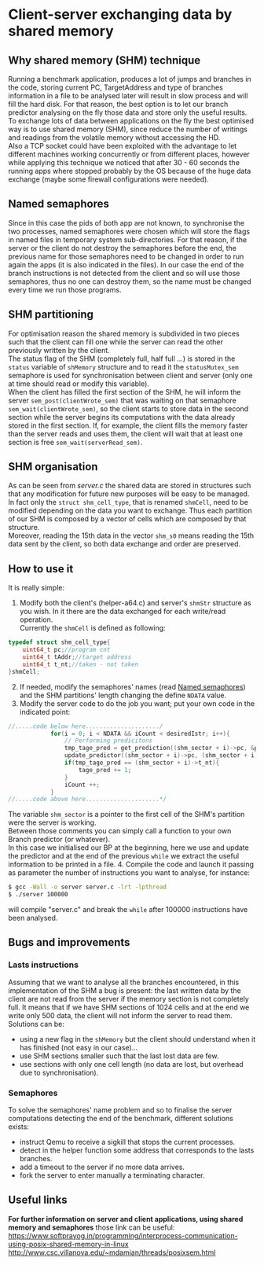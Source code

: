 # Client-server exchanging data by shared memory
## Why shared memory (SHM) technique
Running a benchmark application, produces a lot of jumps and branches in the code, storing current PC, TargetAddress and type of branches information in a file to be analysed later will result in slow process and will fill the hard disk. For that reason, the best option is to let our branch predictor analysing on the fly those data and store only the useful results. To exchange lots of data between applications on the fly the best optimised way is to use shared memory (SHM), since reduce the number of writings and readings from the volatile memory without accessing the HD.  
Also a TCP socket could have been exploited with the advantage to let different machines working concurrently or from different places, however while applying this technique we noticed that after 30 - 60 seconds the running apps where stopped probably by the OS because of the huge data exchange (maybe some firewall configurations were needed).  
## <a name="Named_semaphores"></a>Named semaphores
Since in this case the pids of both app are not known, to synchronise the two processes, named semaphores were chosen which will store the flags in named files in temporary system sub-directories. For that reason, if the server or the client do not destroy the semaphores before the end, the previous name for those semaphores need to be changed in order to run again the apps (it is also indicated in the files). In our case the end of the branch instructions is not detected from the client and so will use those semaphores, thus no one can destroy them, so the name must be changed every time we run those programs.  
## SHM partitioning
For optimisation reason the shared memory is subdivided in two pieces such that the client can fill one while the server can read the other previously written by the client.  
The status flag of the SHM (completely full, half full ...) is stored in the `status` variable of `shMemory` structure and to read it the `statusMutex_sem` semaphore is used for synchronisation between client and server (only one at time should read or modify this variable).  
When the client has filled the first section of the SHM, he will inform the server `sem_post(clientWrote_sem)` that was waiting on that semaphore `sem_wait(clientWrote_sem)`, so the client starts to store data in the second section while the server begins its computations with the data already stored in the first section. If, for example, the client fills the memory faster than the server reads and uses them, the client will wait that at least one section is free `sem_wait(serverRead_sem)`.  
## SHM organisation
As can be seen from *server.c* the shared data are stored in structures such that any modification for future new purposes will be easy to be managed.  
In fact only the `struct shm_cell_type`, that is renamed `shmCell`, need to be modified depending on the data you want to exchange. Thus each partition of our SHM is composed by a vector of cells which are composed by that structure.  
Moreover, reading the 15th data in the vector `shm_s0` means reading the 15th data sent by the client, so both data exchange and order are preserved.  
## How to use it
It is really simple:
1. Modify both the client's (helper-a64.c) and server's `shmStr` structure as you wish. In it there are the data exchanged for each write/read operation.  
Currently the `shmCell` is defined as following:
```c
typedef struct shm_cell_type{
	uint64_t pc;//program cnt
	uint64_t tAddr;//target address
	uint64_t t_nt;//taken - not taken
}shmCell;
```
2. If needed, modify the semaphores' names (read [Named semaphores](#Named_semaphores)) and the SHM partitions' length changing the define `NDATA` value.
3. Modify the server code to do the job you want; put your own code in the indicated point:
```c
//.....code below here...................../
			for(i = 0; i < NDATA && iCount < desiredIstr; i++){
				// Performing predicitons
				tmp_tage_pred = get_prediction((shm_sector + i)->pc, &pred_str);
				update_predictor((shm_sector + i)->pc, (shm_sector + i)->t_nt, tmp_tage_pred, (shm_sector + i)->tAddr, &pred_str);
				if(tmp_tage_pred == (shm_sector + i)->t_nt){
					tage_pred += 1;		
				}
				iCount ++;
			}
//.....code above here.....................*/
```
The variable `shm_sector` is a pointer to the first cell of the SHM's partition were the server is working.  
Between those comments you can simply call a function to your own Branch predictor (or whatever).  
In this case we initialised our BP at the beginning, here we use and update the predictor and at the end of the previous `while` we extract the useful information to be printed in a file.
4. Compile the code and launch it passing as parameter the number of instructions you want to analyse, for instance:
```sh
$ gcc -Wall -o server server.c -lrt -lpthread
$ ./server 100000
```
will compile "server.c" and break the `while` after 100000 instructions have been analysed.
## Bugs and improvements
### Lasts instructions
Assuming that we want to analyse all the branches encountered, in this implementation of the SHM a bug is present: the last written data by the client are not read from the server if the memory section is not completely full. It means that if we have SHM sections of 1024 cells and at the end we write only 500 data, the client will not inform the server to read them.  
Solutions can be:  
* using a new flag in the `shMemory` but the client should understand when it has finished (not easy in our case)...
* use SHM sections smaller such that the last lost data are few.
* use sections with only one cell length (no data are lost, but overhead due to synchronisation).  
### Semaphores
To solve the semaphores' name problem and so to finalise the server computations detecting the end of the benchmark, different solutions exists:  
* instruct Qemu to receive a sigkill that stops the current processes.
* detect in the helper function some address that corresponds to the lasts branches.
* add a timeout to the server if no more data arrives.
* fork the server to enter manually a terminating character.  
## Useful links
**For further information on server and client applications, using shared memory and semaphores** those link can be useful:  
https://www.softprayog.in/programming/interprocess-communication-using-posix-shared-memory-in-linux  
http://www.csc.villanova.edu/~mdamian/threads/posixsem.html  
